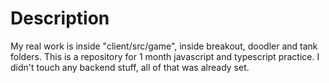 # Description
My real work is inside "client/src/game", inside breakout, doodler and tank folders.
This is a repository for 1 month javascript and typescript practice. 
I didn't touch any backend stuff, all of that was already set.
